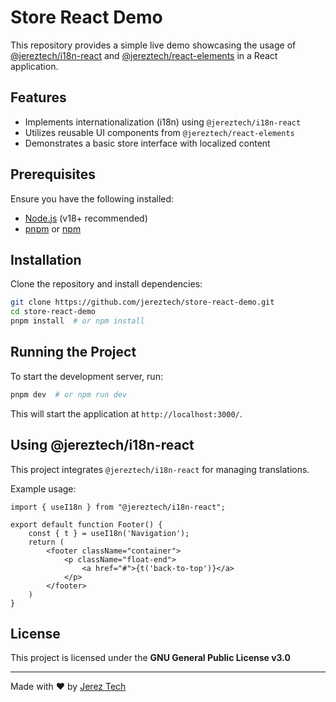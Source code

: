 # Store React Demo

This repository provides a simple live demo showcasing the usage of [@jereztech/i18n-react](https://github.com/jereztech/i18n-react) and [@jereztech/react-elements](https://github.com/jereztech/react-elements) in a React application.

## Features

- Implements internationalization (i18n) using `@jereztech/i18n-react`
- Utilizes reusable UI components from `@jereztech/react-elements`
- Demonstrates a basic store interface with localized content

## Prerequisites

Ensure you have the following installed:
- [Node.js](https://nodejs.org/) (v18+ recommended)
- [pnpm](https://pnpm.io/) or [npm](https://www.npmjs.com/)

## Installation

Clone the repository and install dependencies:

```sh
git clone https://github.com/jereztech/store-react-demo.git
cd store-react-demo
pnpm install  # or npm install
```

## Running the Project

To start the development server, run:

```sh
pnpm dev  # or npm run dev
```

This will start the application at `http://localhost:3000/`.

## Using @jereztech/i18n-react

This project integrates `@jereztech/i18n-react` for managing translations.

Example usage:

```tsx
import { useI18n } from "@jereztech/i18n-react";

export default function Footer() {
    const { t } = useI18n('Navigation');
    return (
        <footer className="container">
            <p className="float-end">
                <a href="#">{t('back-to-top')}</a>
            </p>
        </footer>
    )
}
```

## License

This project is licensed under the **GNU General Public License v3.0**

---

Made with ❤️ by [Jerez Tech](https://jereztech.com)

